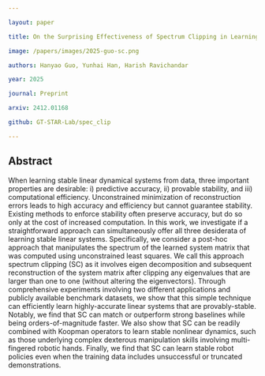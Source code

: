 ```yaml
---

layout: paper

title: On the Surprising Effectiveness of Spectrum Clipping in Learning Stable Linear Dynamics

image: /papers/images/2025-guo-sc.png

authors: Hanyao Guo, Yunhai Han, Harish Ravichandar

year: 2025

journal: Preprint

arxiv: 2412.01168

github: GT-STAR-Lab/spec_clip

---
```


## Abstract

When learning stable linear dynamical systems from data, three important properties are desirable: i) predictive accuracy, ii) provable stability, and iii) computational efficiency. Unconstrained minimization of reconstruction errors leads to high accuracy and efficiency but cannot guarantee stability. Existing methods to enforce stability often preserve accuracy, but do so only at the cost of increased computation. In this work, we investigate if a straightforward approach can simultaneously offer all three desiderata of learning stable linear systems. Specifically, we consider a post-hoc approach that manipulates the spectrum of the learned system matrix that was computed using unconstrained least squares. We call this approach spectrum clipping (SC) as it involves eigen decomposition and subsequent reconstruction of the system matrix after clipping any eigenvalues that are larger than one to one (without altering the eigenvectors). Through comprehensive experiments involving two different applications and publicly available benchmark datasets, we show that this simple technique can efficiently learn highly-accurate linear systems that are provably-stable. Notably, we find that SC can match or outperform strong baselines while being orders-of-magnitude faster. We also show that SC can be readily combined with Koopman operators to learn stable nonlinear dynamics, such as those underlying complex dexterous manipulation skills involving multi-fingered robotic hands. Finally, we find that SC can learn stable robot policies even when the training data includes unsuccessful or truncated demonstrations.